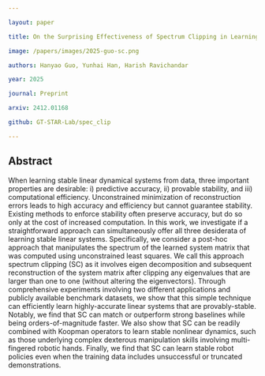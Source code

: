 ```yaml
---

layout: paper

title: On the Surprising Effectiveness of Spectrum Clipping in Learning Stable Linear Dynamics

image: /papers/images/2025-guo-sc.png

authors: Hanyao Guo, Yunhai Han, Harish Ravichandar

year: 2025

journal: Preprint

arxiv: 2412.01168

github: GT-STAR-Lab/spec_clip

---
```


## Abstract

When learning stable linear dynamical systems from data, three important properties are desirable: i) predictive accuracy, ii) provable stability, and iii) computational efficiency. Unconstrained minimization of reconstruction errors leads to high accuracy and efficiency but cannot guarantee stability. Existing methods to enforce stability often preserve accuracy, but do so only at the cost of increased computation. In this work, we investigate if a straightforward approach can simultaneously offer all three desiderata of learning stable linear systems. Specifically, we consider a post-hoc approach that manipulates the spectrum of the learned system matrix that was computed using unconstrained least squares. We call this approach spectrum clipping (SC) as it involves eigen decomposition and subsequent reconstruction of the system matrix after clipping any eigenvalues that are larger than one to one (without altering the eigenvectors). Through comprehensive experiments involving two different applications and publicly available benchmark datasets, we show that this simple technique can efficiently learn highly-accurate linear systems that are provably-stable. Notably, we find that SC can match or outperform strong baselines while being orders-of-magnitude faster. We also show that SC can be readily combined with Koopman operators to learn stable nonlinear dynamics, such as those underlying complex dexterous manipulation skills involving multi-fingered robotic hands. Finally, we find that SC can learn stable robot policies even when the training data includes unsuccessful or truncated demonstrations.